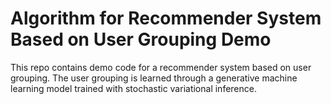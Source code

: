 # Algorithm for Recommender System Based on User Grouping Demo
This repo contains demo code for a recommender system based on user grouping. The user grouping is learned through a generative machine learning model trained with stochastic variational inference.
